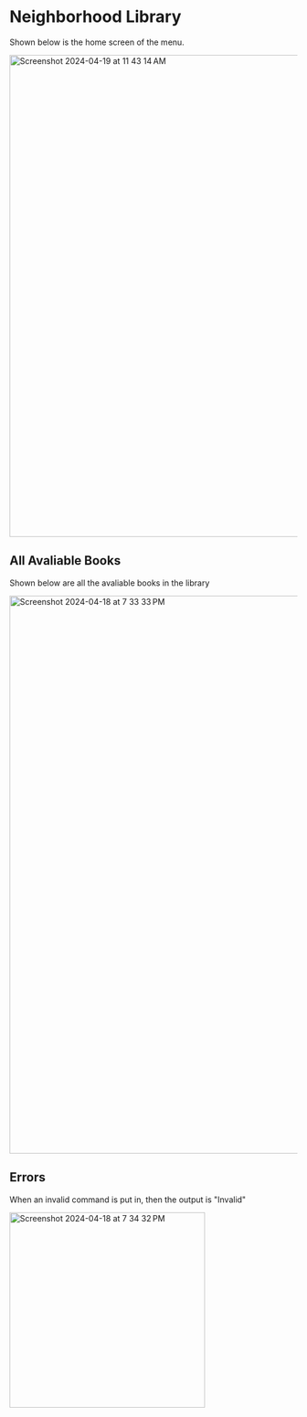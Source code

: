 # Neighborhood Library

Shown below is the home screen of the menu. 

<img width="844" alt="Screenshot 2024-04-19 at 11 43 14 AM" src="https://github.com/hibbaafzal/WorkshopTwo_NeighborhoodLibrary/assets/166542360/26020c58-6b9e-4a14-8294-b6b5b1cd6f4e">

## All Avaliable Books
Shown below are all the avaliable books in the library

<img width="977" alt="Screenshot 2024-04-18 at 7 33 33 PM" src="https://github.com/hibbaafzal/WorkshopTwo_NeighborhoodLibrary/assets/166542360/58c86de0-0ce0-433b-85dd-c5f080266c66">

## Errors

When an invalid command is put in, then the output is "Invalid"

<img width="342" alt="Screenshot 2024-04-18 at 7 34 32 PM" src="https://github.com/hibbaafzal/WorkshopTwo_NeighborhoodLibrary/assets/166542360/768c1016-957d-48f9-9c92-beb31c280517">
